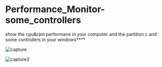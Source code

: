 # Performance_Monitor-some_controllers


show the cpu&amp;ram performane in your computer and the partition c and some controllers in your windows****



![capture](https://user-images.githubusercontent.com/37047996/49971675-ed0aeb00-ff37-11e8-8e18-8cc7335c7b04.PNG)



![capture2](https://user-images.githubusercontent.com/37047996/49971716-0ca21380-ff38-11e8-8851-655caa96f00d.PNG)

